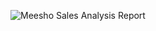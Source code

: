 

![Meesho Sales Analysis Report](https://github.com/madaladharmateja/Power-BI-Projects/assets/152619075/6f64660e-4ef8-4898-b133-b14ae6402d46)

